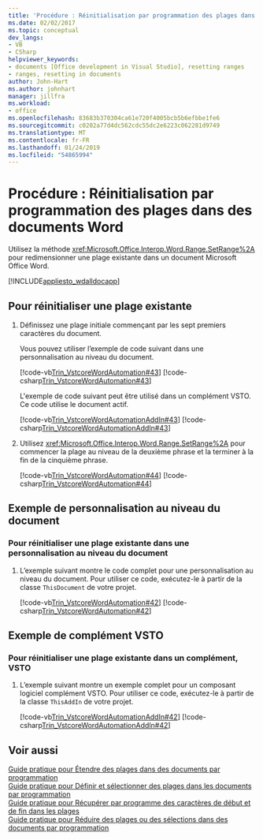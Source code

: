 ```yaml
---
title: 'Procédure : Réinitialisation par programmation des plages dans des documents Word'
ms.date: 02/02/2017
ms.topic: conceptual
dev_langs:
- VB
- CSharp
helpviewer_keywords:
- documents [Office development in Visual Studio], resetting ranges
- ranges, resetting in documents
author: John-Hart
ms.author: johnhart
manager: jillfra
ms.workload:
- office
ms.openlocfilehash: 83683b370304ca61e720f4005bcb5b6efbbe1fe6
ms.sourcegitcommit: c0202a77d4dc562cdc55dc2e6223c062281d9749
ms.translationtype: MT
ms.contentlocale: fr-FR
ms.lasthandoff: 01/24/2019
ms.locfileid: "54865994"
---
```

# <a name="how-to-programmatically-reset-ranges-in-word-documents"></a>Procédure : Réinitialisation par programmation des plages dans des documents Word
  Utilisez la méthode <xref:Microsoft.Office.Interop.Word.Range.SetRange%2A> pour redimensionner une plage existante dans un document Microsoft Office Word.  
  
 [!INCLUDE[appliesto_wdalldocapp](../vsto/includes/appliesto-wdalldocapp-md.md)]  
  
## <a name="to-reset-an-existing-range"></a>Pour réinitialiser une plage existante  
  
1.  Définissez une plage initiale commençant par les sept premiers caractères du document.  
  
     Vous pouvez utiliser l’exemple de code suivant dans une personnalisation au niveau du document.  
  
     [!code-vb[Trin_VstcoreWordAutomation#43](../vsto/codesnippet/VisualBasic/Trin_VstcoreWordAutomationVB/ThisDocument.vb#43)]
     [!code-csharp[Trin_VstcoreWordAutomation#43](../vsto/codesnippet/CSharp/Trin_VstcoreWordAutomationCS/ThisDocument.cs#43)]  
  
     L'exemple de code suivant peut être utilisé dans un complément VSTO. Ce code utilise le document actif.  
  
     [!code-vb[Trin_VstcoreWordAutomationAddIn#43](../vsto/codesnippet/VisualBasic/Trin_VstcoreWordAutomationAddIn/ThisAddIn.vb#43)]
     [!code-csharp[Trin_VstcoreWordAutomationAddIn#43](../vsto/codesnippet/CSharp/Trin_VstcoreWordAutomationAddIn/ThisAddIn.cs#43)]  
  
2.  Utilisez <xref:Microsoft.Office.Interop.Word.Range.SetRange%2A> pour commencer la plage au niveau de la deuxième phrase et la terminer à la fin de la cinquième phrase.  
  
     [!code-vb[Trin_VstcoreWordAutomation#44](../vsto/codesnippet/VisualBasic/Trin_VstcoreWordAutomationVB/ThisDocument.vb#44)]
     [!code-csharp[Trin_VstcoreWordAutomation#44](../vsto/codesnippet/CSharp/Trin_VstcoreWordAutomationCS/ThisDocument.cs#44)]  
  
## <a name="document-level-customization-example"></a>Exemple de personnalisation au niveau du document  
  
### <a name="to-reset-an-existing-range-in-a-document-level-customization"></a>Pour réinitialiser une plage existante dans une personnalisation au niveau du document  
  
1.  L’exemple suivant montre le code complet pour une personnalisation au niveau du document. Pour utiliser ce code, exécutez-le à partir de la classe `ThisDocument` de votre projet.  
  
     [!code-vb[Trin_VstcoreWordAutomation#42](../vsto/codesnippet/VisualBasic/Trin_VstcoreWordAutomationVB/ThisDocument.vb#42)]
     [!code-csharp[Trin_VstcoreWordAutomation#42](../vsto/codesnippet/CSharp/Trin_VstcoreWordAutomationCS/ThisDocument.cs#42)]  
  
## <a name="vsto-add-in-example"></a>Exemple de complément VSTO  
  
### <a name="to-reset-an-existing-range-in-a-vsto-add-in"></a>Pour réinitialiser une plage existante dans un complément, VSTO  
  
1.  L’exemple suivant montre un exemple complet pour un composant logiciel complément VSTO. Pour utiliser ce code, exécutez-le à partir de la classe `ThisAddIn` de votre projet.  
  
     [!code-vb[Trin_VstcoreWordAutomationAddIn#42](../vsto/codesnippet/VisualBasic/Trin_VstcoreWordAutomationAddIn/ThisAddIn.vb#42)]
     [!code-csharp[Trin_VstcoreWordAutomationAddIn#42](../vsto/codesnippet/CSharp/Trin_VstcoreWordAutomationAddIn/ThisAddIn.cs#42)]  
  
## <a name="see-also"></a>Voir aussi  
 [Guide pratique pour Étendre des plages dans des documents par programmation](../vsto/how-to-programmatically-extend-ranges-in-documents.md)   
 [Guide pratique pour Définir et sélectionner des plages dans les documents par programmation](../vsto/how-to-programmatically-define-and-select-ranges-in-documents.md)   
 [Guide pratique pour Récupérer par programme des caractères de début et de fin dans les plages](../vsto/how-to-programmatically-retrieve-start-and-end-characters-in-ranges.md)   
 [Guide pratique pour Réduire des plages ou des sélections dans des documents par programmation](../vsto/how-to-programmatically-collapse-ranges-or-selections-in-documents.md)  
